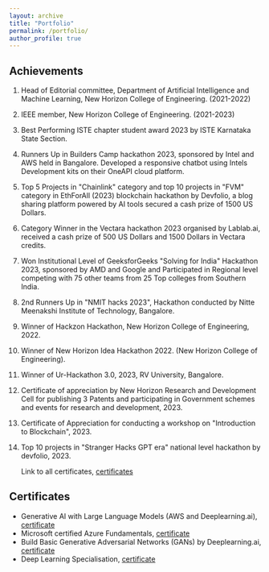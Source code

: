 ```yaml
---
layout: archive
title: "Portfolio"
permalink: /portfolio/
author_profile: true
---
```


## Achievements

1) Head of Editorial committee, Department of Artificial Intelligence and Machine Learning, New Horizon College of Engineering. (2021-2022)

2) IEEE member, New Horizon College of Engineering. (2021-2023)

3) Best Performing ISTE chapter student award 2023 by ISTE Karnataka State Section.

4) Runners Up in Builders Camp hackathon 2023, sponsored by Intel and AWS held in Bangalore. Developed a responsive chatbot using Intels Development kits on their OneAPI cloud platform.

5) Top 5 Projects in "Chainlink" category and top 10 projects in "FVM" category in EthForAll (2023) blockchain hackathon by Devfolio, a blog sharing platform powered by AI tools secured a cash prize of 1500 US Dollars.

6) Category Winner in the Vectara hackathon 2023 organised by Lablab.ai, received a cash prize of 500 US Dollars and 1500 Dollars in Vectara credits.

7) Won Institutional Level of GeeksforGeeks "Solving for India" Hackathon 2023, sponsored by AMD and Google and Participated in Regional level competing with 75 other teams from 25 Top colleges from Southern India.

8) 2nd Runners Up in "NMIT hacks 2023", Hackathon conducted by Nitte Meenakshi Institute of Technology, Bangalore.

9) Winner of Hackzon Hackathon, New Horizon College of Engineering, 2022.

10) Winner of New Horizon Idea Hackathon 2022. (New Horizon College of Engineering).

11) Winner of Ur-Hackathon 3.0, 2023, RV University, Bangalore.

12) Certificate of appreciation by New Horizon Research and Development Cell for publishing 3 Patents and participating in Government schemes and events for research and development, 2023.

13) Certificate of Appreciation for conducting a workshop on "Introduction to Blockchain", 2023.

14) Top 10 projects in "Stranger Hacks GPT era" national level hackathon by devfolio, 2023.

    Link to all certificates, [certificates](https://drive.google.com/drive/folders/10X43lOTRIdKJoxvLw9MSRioL5-zcrCRS?usp=drive_link)

## Certificates

- Generative AI with Large Language Models (AWS and Deeplearning.ai), [certificate](https://drive.google.com/file/d/1RAjvUC4-M9I-bnX-57Nib0wyayDPuV60/view?usp=drive_link)
- Microsoft certified Azure Fundamentals, [certificate](https://drive.google.com/drive/folders/1HzU5RMo-VAXITm3avPD4dtLctg9lZmgv?usp=drive_link)
- Build Basic Generative Adversarial Networks (GANs) by Deeplearning.ai, [certificate](https://drive.google.com/drive/folders/1HzU5RMo-VAXITm3avPD4dtLctg9lZmgv?usp=drive_link)
- Deep Learning Specialisation, [certificate](https://drive.google.com/drive/folders/1HzU5RMo-VAXITm3avPD4dtLctg9lZmgv?usp=drive_link)



